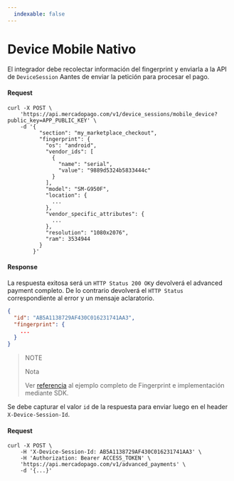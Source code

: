 ```yaml
---
  indexable: false
---
```


# Device Mobile Nativo

El integrador debe recolectar información del fingerprint y enviarla a la API de `DeviceSession` Aantes de enviar la petición para procesar el pago.

#### Request
```curl
curl -X POST \
    'https://api.mercadopago.com/v1/device_sessions/mobile_device?public_key=APP_PUBLIC_KEY' \
    -d '{
          "section": "my_marketplace_checkout",
          "fingerprint": {
            "os": "android",
            "vendor_ids": [
              {
                "name": "serial",
                "value": "9889d5324b5833444c"
              }
            ],
            "model": "SM-G950F",
            "location": {
              ...
            },
            "vendor_specific_attributes": {
              ...
            },
            "resolution": "1080x2076",
            "ram": 3534944
          }
        }'
```

#### Response


La respuesta exitosa será un `HTTP Status 200 OK`y devolverá el advanced payment completo. De lo contrario devolverá el `HTTP Status` correspondiente al error y un mensaje aclaratorio.

```json
{
  "id": "AB5A1138729AF430C016231741AA3",
  "fingerprint": {
    ...
  }
}
```

> NOTE
> 
> Nota
> 
> Ver [referencia](https://www.mercadopago[FAKER][URL][DOMAIN]/developers/es/guides/payments/advanced-payments/wallet-device-fingerprint-sample) al ejemplo completo de Fingerprint e implementación mediante SDK.

Se debe capturar el valor `id` de la respuesta para enviar luego en el header `X-Device-Session-Id`.

#### Request
```curl
curl -X POST \
    -H 'X-Device-Session-Id: AB5A1138729AF430C016231741AA3' \
    -H 'Authorization: Bearer ACCESS_TOKEN' \
    'https://api.mercadopago.com/v1/advanced_payments' \
    -d '{...}'
```